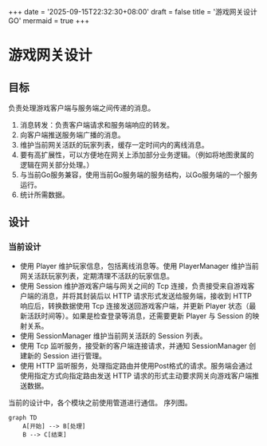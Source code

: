 +++
date = '2025-09-15T22:32:30+08:00'
draft = false
title = '游戏网关设计 GO'
mermaid = true
+++

# 游戏网关设计

## 目标

负责处理游戏客户端与服务端之间传递的消息。

1. 消息转发：负责客户端请求和服务端响应的转发。
2. 向客户端推送服务端广播的消息。
3. 维护当前网关活跃的玩家列表，缓存一定时间内的离线消息。
4. 要有高扩展性，可以方便地在网关上添加部分业务逻辑。（例如将地图隶属的逻辑在网关部分处理。）
5. 与当前Go服务兼容，使用当前Go服务端的服务结构，以Go服务端的一个服务运行。
6. 统计所需数据。

## 设计

### 当前设计

- 使用 Player 维护玩家信息，包括离线消息等。使用 PlayerManager 维护当前网关活跃玩家列表，定期清理不活跃的玩家信息。  
- 使用 Session 维护游戏客户端与网关之间的 Tcp 连接，负责接受来自游戏客户端的消息，并将其封装后以 HTTP 请求形式发送给服务端，接收到 HTTP 响应后，转换数据使用 Tcp 连接发送回游戏客户端，并更新 Player 状态（最新活跃时间等）。如果是检查登录等消息，还需要更新 Player 与 Session 的映射关系。  
- 使用 SessionManager 维护当前网关活跃的 Session 列表。  
- 使用 Tcp 监听服务，接受新的客户端连接请求，并通知 SessionManager 创建新的 Session 进行管理。  
- 使用 HTTP 监听服务，处理指定路由并使用Post格式的请求。服务端会通过使用指定方式向指定路由发送 HTTP 请求的形式主动要求网关向游戏客户端推送数据。  

当前的设计中，各个模块之前使用管道进行通信。
序列图。

``` mermaid
graph TD
    A[开始] --> B[处理]
    B --> C[结束]
```
